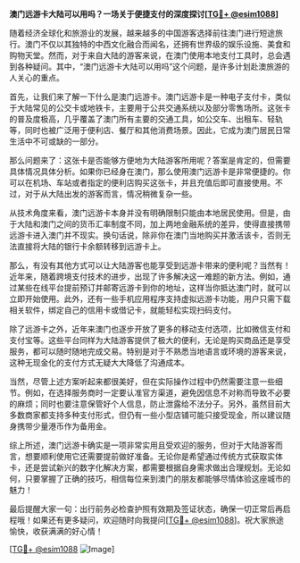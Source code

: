 **澳门远游卡大陆可以用吗？一场关于便捷支付的深度探讨[[TG💪+ @esim1088](https://t.me/s/esim1088)]**

随着经济全球化和旅游业的发展，越来越多的中国游客选择前往澳门进行短途旅行。澳门不仅以其独特的中西文化融合而闻名，还拥有世界级的娱乐设施、美食和购物天堂。然而，对于来自大陆的游客来说，在澳门使用本地支付工具时，总会遇到各种疑问。其中，“澳门远游卡大陆可以用吗”这个问题，是许多计划赴澳旅游的人关心的重点。

首先，让我们来了解一下什么是澳门远游卡。澳门远游卡是一种电子支付卡，类似于大陆常见的公交卡或地铁卡，主要用于公共交通系统以及部分零售场所。这张卡的普及度极高，几乎覆盖了澳门所有主要的交通工具，如公交车、出租车、轻轨等，同时也被广泛用于便利店、餐厅和其他消费场景。因此，它成为澳门居民日常生活中不可或缺的一部分。

那么问题来了：这张卡是否能够方便地为大陆游客所用呢？答案是肯定的，但需要具体情况具体分析。如果你已经身在澳门，那么使用澳门远游卡是非常便捷的。你可以在机场、车站或者指定的便利店购买这张卡，并且充值后即可直接使用。不过，对于从大陆出发的游客而言，情况稍微复杂一些。

从技术角度来看，澳门远游卡本身并没有明确限制只能由本地居民使用。但是，由于大陆和澳门之间的货币汇率制度不同，加上两地金融系统的差异，使得直接携带远游卡进入澳门并不现实。换句话说，除非你在澳门当地购买并激活该卡，否则无法直接将大陆的银行卡余额转移到远游卡上。

那么，有没有其他方式可以让大陆游客也能享受到远游卡带来的便利呢？当然有！近年来，随着跨境支付技术的进步，出现了许多解决这一难题的新方法。例如，通过某些在线平台提前预订并邮寄远游卡到你的地址，这样当你抵达澳门时，就可以立即开始使用。此外，还有一些手机应用程序支持虚拟远游卡功能，用户只需下载相关软件，绑定自己的信用卡或借记卡，就能轻松实现扫码支付。

除了远游卡之外，近年来澳门也逐步开放了更多的移动支付选项，比如微信支付和支付宝等。这些平台同样为大陆游客提供了极大的便利，无论是购买商品还是享受服务，都可以随时随地完成交易。特别是对于不熟悉当地语言或环境的游客来说，这种无现金化的支付方式无疑大大降低了沟通成本。

当然，尽管上述方案听起来都很美好，但在实际操作过程中仍然需要注意一些细节。例如，在选择服务商时一定要认准官方渠道，避免因信息不对称而导致不必要的麻烦；同时也要注意保管好个人信息，防止泄露给不法分子。另外，虽然目前大多数商家都支持多种支付形式，但仍有一些小型店铺可能只接受现金，所以建议随身携带少量港币作为备用金。

综上所述，澳门远游卡确实是一项非常实用且受欢迎的服务，但对于大陆游客而言，想要顺利使用它还需要提前做好准备。无论你是希望通过传统方式获取实体卡，还是尝试新兴的数字化解决方案，都需要根据自身需求做出合理规划。无论如何，只要掌握了正确的技巧，相信每位来到澳门的朋友都能够尽情体验这座城市的魅力！

最后提醒大家一句：出行前务必检查护照有效期及签证状态，确保一切正常后再启程哦！如果还有更多疑问，欢迎随时向我提问[[TG💪+ @esim1088](https://t.me/s/esim1088)]。祝大家旅途愉快，收获满满的好心情！

[[TG💪+ @esim1088](https://t.me/s/esim1088) ![Image](https://i.postimg.cc/4NQfJmqS/Snipaste-2025-05-13-00-14-12.png)]